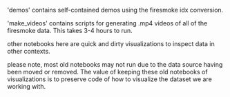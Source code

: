 'demos' contains self-contained demos using the firesmoke idx conversion.

'make_videos' contains scripts for generating .mp4 videos of all of the firesmoke data. This takes 3-4 hours to run.

other notebooks here are quick and dirty visualizations to inspect data in other contexts.

please note, most old notebooks may not run due to the data source having been moved or removed.
The value of keeping these old notebooks of visualizations is to preserve code of how to visualize the dataset we are working with.